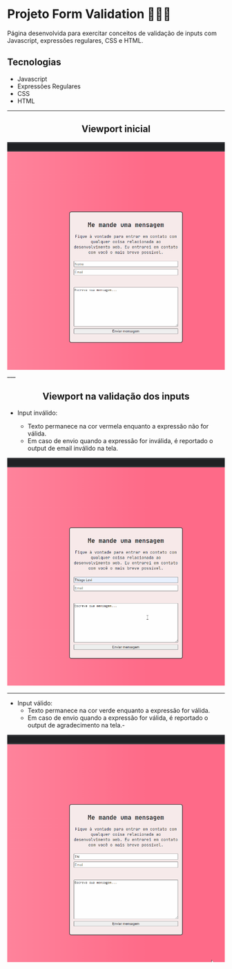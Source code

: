 # Projeto Form Validation 📝📧📩

Página desenvolvida para exercitar conceitos de validação de inputs com Javascript, expressões regulares, CSS e HTML.

## Tecnologias

- Javascript
- Expressões Regulares
- CSS
- HTML

---

<h2 align="center">Viewport inicial</h2>

<img src="tela-inicial.gif" alt="Gif de uma página curriculum"> 
___

<h2 align="center">Viewport na validação dos inputs</h2>

- Input inválido:

  - Texto permanece na cor vermela enquanto a expressão não for válida.
  - Em caso de envio quando a expressão for inválida, é reportado o output de email inválido na tela.

<img src="tela-input-error.gif" alt="Gif de uma página curriculum">

---

- Input válido:
  - Texto permanece na cor verde enquanto a expressão for válida.
  - Em caso de envio quando a expressão for válida, é reportado o output de agradecimento na tela.-

<img src="tela-input-danger.gif" alt="Gif de uma página curriculum">
